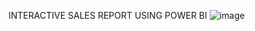 INTERACTIVE SALES REPORT USING POWER BI 
![image](https://github.com/user-attachments/assets/655a7f5d-3741-40fa-8164-c3d76f8adb36)


